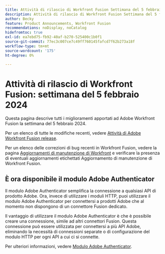 ```yaml
---
title: Attività di rilascio di Workfront Fusion Settimana del 5 febbraio 2024
description: Attività di rilascio di Workfront Fusion Settimana del 5 febbraio 2024
author: Becky
feature: Product Announcements, Workfront Fusion
recommendations: noDisplay, noCatalog
hidefromtoc: true
exl-id: ea7ebd75-fb92-40af-b270-525400c1b0f1
source-git-commit: 77ec3c007ce7c49ff760145fafcd7f62b273a18f
workflow-type: tm+mt
source-wordcount: '175'
ht-degree: 0%

---
```


# Attività di rilascio di Workfront Fusion: settimana del 5 febbraio 2024

Questa pagina descrive tutti i miglioramenti apportati ad Adobe Workfront Fusion la settimana del 5 febbraio 2024.

Per un elenco di tutte le modifiche recenti, vedere [Attività di Adobe Workfront Fusion release](/help/workfront-fusion/fusion-product-releases/fusion-release-activity.md).

Per un elenco delle correzioni di bug recenti in Workfront Fusion, vedere la pagina [Aggiornamenti di manutenzione di Workfront](https://experienceleague.adobe.com/docs/workfront-known-issues/releases/current-updates.html) e verificare la presenza di eventuali aggiornamenti etichettati Aggiornamento di manutenzione di Workfront Fusion.

## È ora disponibile il modulo Adobe Authenticator

Il modulo Adobe Authenticator semplifica la connessione a qualsiasi API di prodotto Adobe. Ora, invece di utilizzare i moduli HTTP, puoi utilizzare il modulo Adobe Authenticator per connettersi a prodotti Adobe che al momento non dispongono di un connettore Fusion dedicato.

Il vantaggio di utilizzare il modulo Adobe Authenticator è che è possibile creare una connessione, simile ad altri connettori Fusion. Questa connessione può essere utilizzata per connettersi a più API Adobe, eliminando la necessità di connessioni separate o di configurazione del modulo HTTP per ogni API a cui ci si connette.

Per ulteriori informazioni, vedere [Modulo Adobe Authenticator](/help/workfront-fusion/references/apps-and-modules/adobe-connectors/adobe-authenticator-modules.md).
